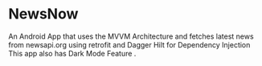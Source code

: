 # NewsNow
An Android App that uses the MVVM Architecture and fetches latest news from newsapi.org using retrofit and Dagger Hilt for Dependency Injection This app also has Dark Mode Feature .

